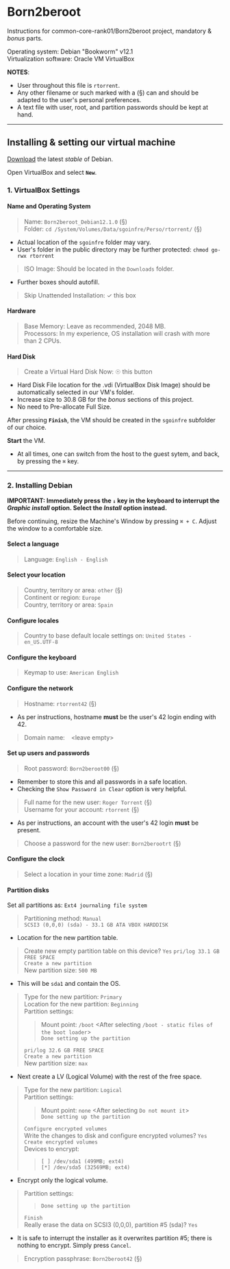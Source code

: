 # Born2beroot

Instructions for common-core-rank01/Born2beroot project, mandatory & *bonus* parts.

Operating system: Debian "Bookworm" v12.1<br>
Virtualization software: Oracle VM VirtualBox

**NOTES**:
- User throughout this file is `rtorrent`.
- Any other filename or such marked with a (§) can and should be adapted to the user's personal preferences.
- A text file with user, root, and partition passwords should be kept at hand.

---

## Installing & setting our virtual machine

[Download](https://cdimage.debian.org/debian-cd/current/amd64/iso-cd/debian-12.1.0-amd64-netinst.iso) the latest *stable* of Debian.

Open VirtualBox and select **`New`**.

### 1. VirtualBox Settings

#### Name and Operating System

> Name: `Born2beroot_Debian12.1.0` (§)<br>
> Folder: `cd /System/Volumes/Data/sgoinfre/Perso/rtorrent/` (§)
- Actual location of the `sgoinfre` folder may vary.
- User's folder in the public directory may be further protected: `chmod go-rwx rtorrent`
> ISO Image: Should be located in the `Downloads` folder.
- Further boxes should autofill.
> Skip Unattended Installation: ✓ this box

#### Hardware

> Base Memory: Leave as recommended, 2048 MB.<br>
> Processors: In my experience, OS installation will crash with more than 2 CPUs.

#### Hard Disk

> Create a Virtual Hard Disk Now: ☉ this button
- Hard Disk File location for the .vdi (VirtualBox Disk Image) should be automatically selected in our VM's folder.
- Increase size to 30.8 GB for the *bonus* sections of this project.
- No need to Pre-allocate Full Size.

After pressing **`Finish`**, the VM should be created in the `sgoinfre` subfolder of our choice.

**Start** the VM.
- At all times, one can switch from the host to the guest sytem, and back, by pressing the `⌘` key.

---

### 2. Installing Debian

**IMPORTANT: Immediately press the `↓` key in the keyboard to interrupt the *Graphic install* option. Select the *Install* option instead.**

Before continuing, resize the Machine's Window by pressing `⌘ + C`. Adjust the window to a comfortable size.

#### Select a language

> Language: `English - English`

#### Select your location

> Country, territory or area: `other` (§)<br>
> Continent or region: `Europe`<br>
> Country, territory or area: `Spain`

#### Configure locales

> Country to base default locale settings on: `United States - en_US.UTF-8`

#### Configure the keyboard

> Keymap to use: `American English`

#### Configure the network

> Hostname: `rtorrent42` (§)
- As per instructions, hostname **must** be the user's 42 login ending with 42.
> Domain name: ` ` \<leave empty\>

#### Set up users and passwords

> Root password: `Born2beroot00` (§)
- Remember to store this and all passwords in a safe location.
- Checking the `Show Password in Clear` option is very helpful.
> Full name for the new user: `Roger Torrent` (§)<br>
> Username for your account: `rtorrent` (§)
- As per instructions, an account with the user's 42 login **must** be present.
> Choose a password for the new user: `Born2berootrt` (§)

#### Configure the clock

> Select a location in your time zone: `Madrid` (§)

#### Partition disks

Set all partitions as: `Ext4 journaling file system`

> Partitioning method: `Manual`<br>
> `SCSI3 (0,0,0) (sda) - 33.1 GB ATA VBOX HARDDISK`
- Location for the new partition table.
> Create new empty partition table on this device? `Yes`
> `pri/log 33.1 GB FREE SPACE`<br>
> `Create a new partition`<br>
> New partition size: `500 MB`
- This will be `sda1` and contain the OS.
> Type for the new partition: `Primary`<br>
> Location for the new partition: `Beginning`<br>
> Partition settings:
>> Mount point: `/boot` \<After selecting `/boot - static files of the boot loader`\><br>
>> `Done setting up the partition`
> 
> `pri/log 32.6 GB FREE SPACE`<br>
> `Create a new partition`<br>
> New partition size: `max`
- Next create a LV (Logical Volume) with the rest of the free space.
> Type for the new partition: `Logical`<br>
> Partition settings:
>> Mount point: `none` \<After selecting `Do not mount it`\><br>
>> `Done setting up the partition`
>
> `Configure encrypted volumes`<br>
> Write the changes to disk and configure encrypted volumes? `Yes`<br>
> `Create encrypted volumes`<br>
> Devices to encrypt:
>> `[ ] /dev/sda1 (499MB; ext4)`<br>
>> `[*] /dev/sda5 (32569MB; ext4)`
- Encrypt only the logical volume.
> Partition settings:
>> `Done setting up the partition`<br>
>
> `Finish`<br>
> Really erase the data on SCSI3 (0,0,0), partition #5 (sda)? `Yes`
- It is safe to interrupt the installer as it overwrites partition #5; there is nothing to encrypt. Simply press `Cancel`.
> Encryption passphrase: `Born2beroot42` (§)
